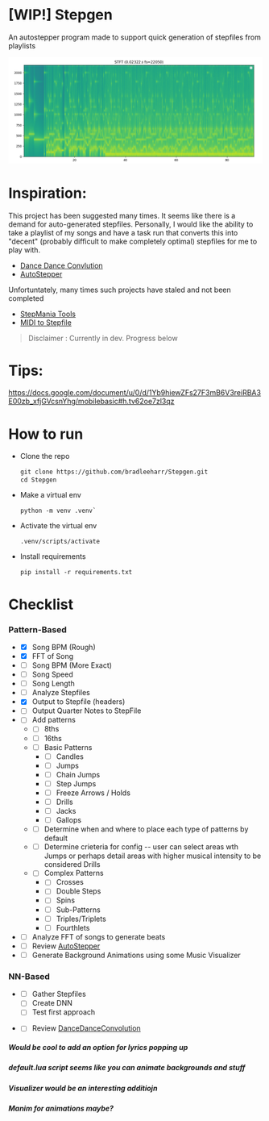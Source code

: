 # [WIP!] Stepgen
An autostepper program made to support quick generation of stepfiles from playlists

![Short Time Fourier Transform of a Music File, Showing Rough Display of Notes](STFT_test1.png)
# Inspiration:
This project has been suggested many times. It seems like there is a demand for auto-generated stepfiles. Personally, I would like the ability to take a playlist of my songs and have a task run that converts this into "decent" (probably difficult to make completely optimal) stepfiles for me to play with.
* [Dance Dance Convlution](https://github.com/chrisdonahue/ddc)
* [AutoStepper](https://github.com/phr00t/AutoStepper)

Unfortuntately, many times such projects have staled and not been completed
* [StepMania Tools](https://github.com/jjaquinta/StepManiaTools)
* [MIDI to Stepfile](https://www.reddit.com/r/Stepmania/comments/5n0snz/progress_on_midi_to_stepfile/)

> Disclaimer : Currently in dev. Progress below

# Tips:
https://docs.google.com/document/u/0/d/1Yb9hiewZFs27F3mB6V3reiRBA3E00zb_xfjGVcsnYhg/mobilebasic#h.tv62oe7zl3qz



# How to run
* Clone the repo
  ```shell
  git clone https://github.com/bradleeharr/Stepgen.git
  cd Stepgen
  ```
* Make a virtual env
  ```shell
  python -m venv .venv`
  ```
* Activate the virtual env
  ```shell
  .venv/scripts/activate
  ``` 
* Install requirements
  ```
  pip install -r requirements.txt
  ``` 



# Checklist

### Pattern-Based
* - [x] Song BPM (Rough)
* - [x] FFT of Song
* - [ ] Song BPM (More Exact)
* - [ ] Song Speed
* - [ ] Song Length
* - [ ] Analyze Stepfiles
* - [x] Output to Stepfile (headers)
* - [ ] Output Quarter Notes to StepFile
* - [ ] Add patterns
  * - [ ] 8ths   
  * - [ ] 16ths
  * - [ ] Basic Patterns
    *  - [ ]  Candles
    *  - [ ]  Jumps
    *  - [ ] Chain Jumps
    *  - [ ] Step Jumps
    *  - [ ] Freeze Arrows / Holds
    *  - [ ] Drills
    *  - [ ] Jacks
    *  - [ ] Gallops
  * - [ ] Determine when and where to place each type of patterns by default
  * - [ ] Determine crieteria for config -- user can select areas wth Jumps or perhaps detail areas with higher musical intensity to be considered Drills
  * - [ ] Complex Patterns
    *  - [ ]  Crosses
    *  - [ ]  Double Steps
    *  - [ ]  Spins
    *  - [ ]  Sub-Patterns
    *  - [ ]  Triples/Triplets
    *  - [ ]  Fourthlets

* - [ ] Analyze FFT of songs to generate beats
* - [ ] Review [AutoStepper](https://github.com/phr00t/AutoStepper)
* - [ ] Generate Background Animations using some Music Visualizer

### NN-Based
* - [ ] Gather Stepfiles
  - [ ] Create DNN
  - [ ] Test first approach
 
* - [ ] Review [DanceDanceConvolution](https://github.com/chrisdonahue/ddc)






##### Would be cool to add an option for lyrics popping up
##### default.lua script seems like you can animate backgrounds and stuff
##### Visualizer would be an interesting additiojn
##### Manim for animations maybe?

